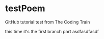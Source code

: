 # testPoem
GitHub tutorial test from The Coding Train

this time it's the first branch part
asdfasdfasdf
